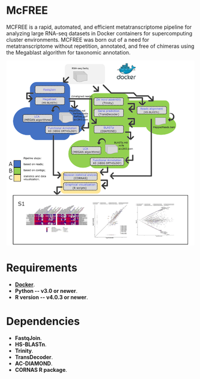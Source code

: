 # McFREE

MCFREE is a rapid, automated, and efficient metatranscriptome pipeline for analyzing large RNA-seq datasets in Docker containers for supercomputing cluster environments. MCFREE was born out of a need for metatranscriptome without repetition, annotated, and free of chimeras using the Megablast algorithm for taxonomic annotation.

![Workflow](McFREE.png)

# Requirements 

* **[Docker](https://www.docker.com/)**.
* **Python -- v3.0 or newer**.
* **R version -- v4.0.3 or newer**.

# Dependencies 

* **FastqJoin**.
* **HS-BLASTn**.
* **Trinity**.
* **TransDecoder**.
* **AC-DIAMOND**.
* **CORNAS R package**.



